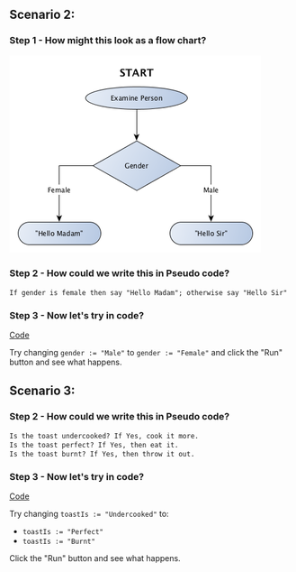 ## Scenario 2:

### Step 1 - How might this look as a flow chart?

![Scenario 2](ep01s02.png)

### Step 2 - How could we write this in Pseudo code?

```
If gender is female then say "Hello Madam"; otherwise say "Hello Sir"
```

### Step 3 - Now let's try in code?

[Code](https://play.golang.org/p/p636I-920f)

Try changing `gender := "Male"` to `gender := "Female"` and click the "Run" button and see what happens.

## Scenario 3:

### Step 2 - How could we write this in Pseudo code?

```
Is the toast undercooked? If Yes, cook it more.
Is the toast perfect? If Yes, then eat it.
Is the toast burnt? If Yes, then throw it out.
```

### Step 3 - Now let's try in code?

[Code](https://play.golang.org/p/ezhOyazjbq)

Try changing `toastIs := "Undercooked"` to:
* `toastIs := "Perfect"`
* `toastIs := "Burnt"`

Click the "Run" button and see what happens.
